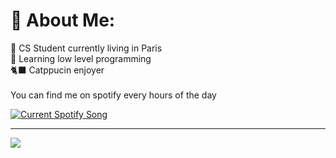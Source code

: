 # 💫 About Me:
🥖 CS Student currently living in Paris<br>🌱 Learning low level programming<br>🐈‍⬛ Catppucin enjoyer <br><br>You can find me on spotify every hours of the day<br>

<a href="https://kuruae.pythonanywhere.com/link">
  <img
    src="https://kuruae.pythonanywhere.com"
    alt="Current Spotify Song"
  />
</a>

---
[![](https://visitcount.itsvg.in/api?id=kuruae&icon=0&color=6)](https://visitcount.itsvg.in)
